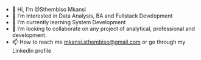 - 👋 Hi, I’m @Sthembiso Mkansi
- 👀 I’m interested in Data Analysis, BA and Fullstack Development
- 🌱 I’m currently learning System Development
- 💞️ I’m looking to collaborate on any project of analytical, professional and development.
- 📫 How to reach me mkansi.sthembiso@gmail.com or go through my LinkedIn profile 

<!---
SthembisoMkansi/SthembisoMkansi is a ✨ special ✨ repository because its `README.md` (this file) appears on your GitHub profile.
You can click the Preview link to take a look at your changes.
--->
